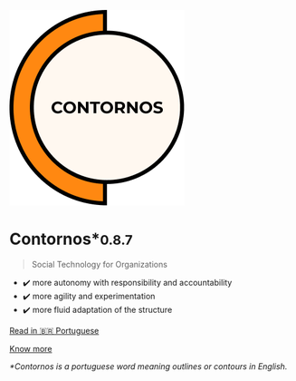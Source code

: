 ![Contornos](../assets/logo.png ':size=220')

# Contornos*<small>0.8.7</small>

>  Social Technology for Organizations

- ✔️ more autonomy with responsibility and accountability
- ✔️ more agility and experimentation
- ✔️ more fluid adaptation of the structure 

[Read in 🇧🇷 Portuguese](/)
 
[Know more](en/start)

_*Contornos is a portuguese word meaning outlines or contours in English._
